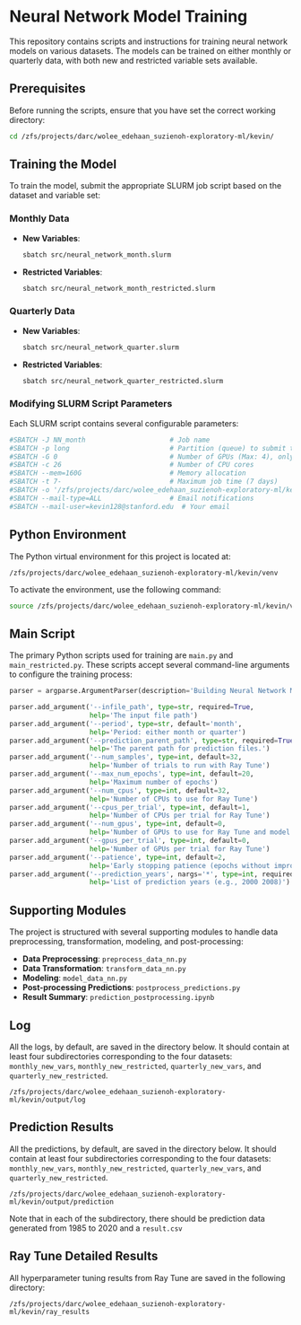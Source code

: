 # Neural Network Model Training

This repository contains scripts and instructions for training neural network models on various datasets. The models can be trained on either monthly or quarterly data, with both new and restricted variable sets available.

## Prerequisites

Before running the scripts, ensure that you have set the correct working directory:

```bash
cd /zfs/projects/darc/wolee_edehaan_suzienoh-exploratory-ml/kevin/
```

## Training the Model

To train the model, submit the appropriate SLURM job script based on the dataset and variable set:

### Monthly Data

- **New Variables**:
  ```bash
  sbatch src/neural_network_month.slurm
  ```

- **Restricted Variables**:
  ```bash
  sbatch src/neural_network_month_restricted.slurm
  ```

### Quarterly Data

- **New Variables**:
  ```bash
  sbatch src/neural_network_quarter.slurm
  ```

- **Restricted Variables**:
  ```bash
  sbatch src/neural_network_quarter_restricted.slurm
  ```

### Modifying SLURM Script Parameters

Each SLURM script contains several configurable parameters:

```bash
#SBATCH -J NN_month                     # Job name
#SBATCH -p long                         # Partition (queue) to submit to
#SBATCH -G 0                            # Number of GPUs (Max: 4), only use GPU in gpu partition
#SBATCH -c 26                           # Number of CPU cores
#SBATCH --mem=160G                      # Memory allocation
#SBATCH -t 7-                           # Maximum job time (7 days)
#SBATCH -o '/zfs/projects/darc/wolee_edehaan_suzienoh-exploratory-ml/kevin/output/log/monthly_new_vars_%j.out'  # Output log path
#SBATCH --mail-type=ALL                 # Email notifications
#SBATCH --mail-user=kevin128@stanford.edu  # Your email
```

## Python Environment

The Python virtual environment for this project is located at:

```
/zfs/projects/darc/wolee_edehaan_suzienoh-exploratory-ml/kevin/venv
```

To activate the environment, use the following command:

```bash
source /zfs/projects/darc/wolee_edehaan_suzienoh-exploratory-ml/kevin/venv/bin/activate
```

## Main Script

The primary Python scripts used for training are `main.py` and `main_restricted.py`. These scripts accept several command-line arguments to configure the training process:

```python
parser = argparse.ArgumentParser(description='Building Neural Network Model')

parser.add_argument('--infile_path', type=str, required=True,
                    help='The input file path')
parser.add_argument('--period', type=str, default='month',
                    help='Period: either month or quarter')
parser.add_argument('--prediction_parent_path', type=str, required=True,
                    help='The parent path for prediction files.')
parser.add_argument('--num_samples', type=int, default=32,
                    help='Number of trials to run with Ray Tune')
parser.add_argument('--max_num_epochs', type=int, default=20,
                    help='Maximum number of epochs')
parser.add_argument('--num_cpus', type=int, default=32,
                    help='Number of CPUs to use for Ray Tune')
parser.add_argument('--cpus_per_trial', type=int, default=1,
                    help='Number of CPUs per trial for Ray Tune')
parser.add_argument('--num_gpus', type=int, default=0,
                    help='Number of GPUs to use for Ray Tune and model training')
parser.add_argument('--gpus_per_trial', type=int, default=0,
                    help='Number of GPUs per trial for Ray Tune')
parser.add_argument('--patience', type=int, default=2,
                    help='Early stopping patience (epochs without improvement)')
parser.add_argument('--prediction_years', nargs='*', type=int, required=False, default=[],
                    help='List of prediction years (e.g., 2000 2008)')
```

## Supporting Modules

The project is structured with several supporting modules to handle data preprocessing, transformation, modeling, and post-processing:

- **Data Preprocessing**: `preprocess_data_nn.py`
- **Data Transformation**: `transform_data_nn.py`
- **Modeling**: `model_data_nn.py`
- **Post-processing Predictions**: `postprocess_predictions.py`
- **Result Summary**: `prediction_postprocessing.ipynb`

## Log

All the logs, by default, are saved in the directory below. It should contain at least four subdirectories corresponding to the four datasets: `monthly_new_vars`, `monthly_new_restricted`, `quarterly_new_vars`, and `quarterly_new_restricted`.

```
/zfs/projects/darc/wolee_edehaan_suzienoh-exploratory-ml/kevin/output/log
```

## Prediction Results
All the predictions, by default, are saved in the directory below. It should contain at least four subdirectories corresponding to the four datasets: `monthly_new_vars`, `monthly_new_restricted`, `quarterly_new_vars`, and `quarterly_new_restricted`.

```
/zfs/projects/darc/wolee_edehaan_suzienoh-exploratory-ml/kevin/output/prediction
```

Note that in each of the subdirectory, there should be prediction data generated from 1985 to 2020 and a `result.csv`

## Ray Tune Detailed Results

All hyperparameter tuning results from Ray Tune are saved in the following directory:

```
/zfs/projects/darc/wolee_edehaan_suzienoh-exploratory-ml/kevin/ray_results
```
